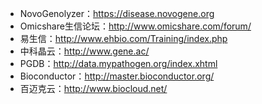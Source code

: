 - NovoGenolyzer：https://disease.novogene.org
- Omicshare生信论坛：http://www.omicshare.com/forum/
- 易生信：http://www.ehbio.com/Training/index.php
- 中科晶云：http://www.gene.ac/
- PGDB：http://data.mypathogen.org/index.xhtml
- Bioconductor：http://master.bioconductor.org/
- 百迈克云：http://www.biocloud.net/



